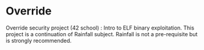 # Override
Override security project (42 school) : Intro to ELF binary exploitation.
This project is a continuation of Rainfall subject.
Rainfall is not a pre-requisite but is strongly recommended.
